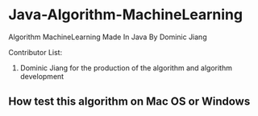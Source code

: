 # Java-Algorithm-MachineLearning
Algorithm MachineLearning Made In Java By Dominic Jiang

Contributor List:

1. Dominic Jiang for the production of the algorithm and algorithm development

## How test this algorithm on Mac OS or Windows
